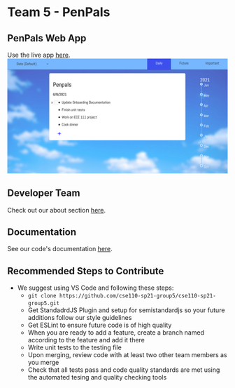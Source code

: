 # Team 5 - PenPals

## PenPals Web App
Use the live app [here](https://cse110-sp21-group5.github.io/cse110-sp21-group5/source/).
![Landing Page Screenshot](docs/media/landing_page_screenshot.png)

## Developer Team
Check out our about section [here](admin/team.md).

## Documentation
See our code's documentation [here](https://cse110-sp21-group5.github.io/cse110-sp21-group5/docs/global.html).

## Recommended Steps to Contribute
- We suggest using VS Code and following these steps:
  - `git clone https://github.com/cse110-sp21-group5/cse110-sp21-group5.git`
  - Get StandadrdJS Plugin and setup for semistandardjs so your future additions follow our style guidelines
  - Get ESLint to ensure future code is of high quality
  - When you are ready to add a feature, create a branch named according to the feature and add it there
  - Write unit tests to the testing file
  - Upon merging, review code with at least two other team members as you merge
  - Check that all tests pass and code quality standards are met using the automated tesing and quality checking tools
